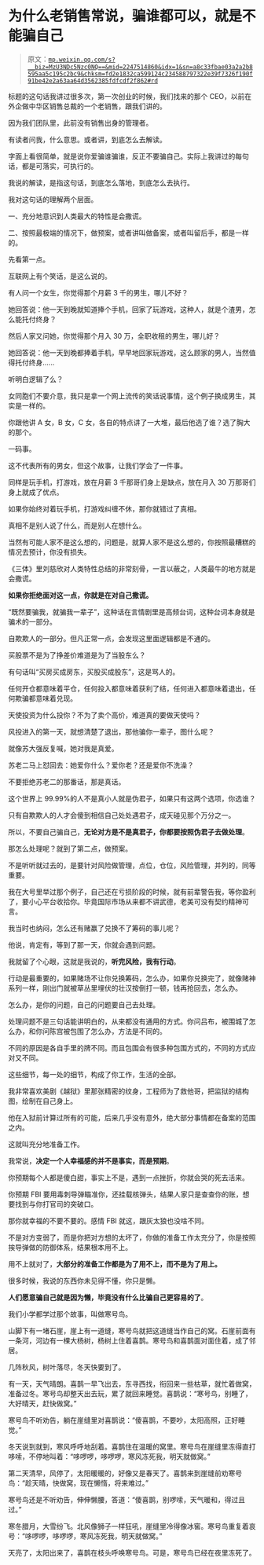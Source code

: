 # 为什么老销售常说，骗谁都可以，就是不能骗自己

> 原文：[`mp.weixin.qq.com/s?__biz=MzU3NDc5Nzc0NQ==&mid=2247514860&idx=1&sn=a8c33fbae03a2a2b8595aa5c195c2bc9&chksm=fd2e1832ca599124c234588797322e39f7326f190f91be42e2a63aa64d3562385fdfcdf2f862#rd`](http://mp.weixin.qq.com/s?__biz=MzU3NDc5Nzc0NQ==&mid=2247514860&idx=1&sn=a8c33fbae03a2a2b8595aa5c195c2bc9&chksm=fd2e1832ca599124c234588797322e39f7326f190f91be42e2a63aa64d3562385fdfcdf2f862#rd)

标题的这句话我讲过很多次，第一次创业的时候，我们找来的那个 CEO，以前在外企做中华区销售总裁的一个老销售，跟我们讲的。 

因为我们团队里，此前没有销售出身的管理者。

有读者问我，什么意思。或者讲，到底怎么去解读。 

字面上看很简单，就是说你爱骗谁骗谁，反正不要骗自己。实际上我讲过的每句话，都是可落实，可执行的。 

我说的解读，是指这句话，到底怎么落地，到底怎么去执行。

我对这句话的理解两个层面。 

一、充分地意识到人类最大的特性是会撒谎。 

二、按照最极端的情况下，做预案，或者讲叫做备案，或者叫留后手，都是一样的。

先看第一点。 

互联网上有个笑话，是这么说的。 

有人问一个女生，你觉得那个月薪 3 千的男生，哪儿不好？

她回答说：他一天到晚就知道捧个手机，回家了玩游戏，这种人，就是个渣男，怎么能托付终身？

然后人家又问她，你觉得那个月入 30 万，全职收租的男生，哪儿好？

她回答说：他一天到晚都捧着手机，早早地回家玩游戏，这么顾家的男人，当然值得托付终身......

听明白逻辑了么？

女同胞们不要介意，我只是拿一个网上流传的笑话说事情，这个例子换成男生，其实是一样的。

你跟他讲 A 女，B 女，C 女，各自的特点讲了一大堆，最后他选了谁？选了胸大的那个。

一码事。

这不代表所有的男女，但这个故事，让我们学会了一件事。 

同样是玩手机，打游戏，放在月薪 3 千那哥们身上是缺点，放在月入 30 万那哥们身上就成了优点。

如果你始终对着玩手机，打游戏纠缠不休，那你就错过了真相。

真相不是别人说了什么，而是别人在想什么。

当然有可能人家不是这么想的，问题是，就算人家不是这么想的，你按照最糟糕的情况去预计，你没有损失。 

《三体》里刘慈欣对人类特性总结的非常刻骨，一言以蔽之，人类最牛的地方就是会撒谎。

**如果你拒绝面对这一点，你就是在对自己撒谎。**

“既然要骗我，就骗我一辈子”，这种话在言情剧里是高频台词，这种台词本身就是骗术的一部分。

自欺欺人的一部分。但凡正常一点，会发现这里面逻辑都是不通的。

买股票不是为了挣差价难道是为了当股东么？

有句话叫“买房买成房东，买股买成股东”，这是骂人的。

任何开仓都意味着平仓，任何投入都意味着获利了结，任何进入都意味着退出，任何欺骗都意味着兑现。

天使投资为什么投你？不为了卖个高价，难道真的要做天使吗？

风投进入的第一天，就想清楚了退出，那他骗你一辈子，图什么呢？

就像苏大强反复喊，她对我是真爱。

苏老二马上怼回去：她爱你什么？爱你老？还是爱你不洗澡？

不要拒绝苏老二的那番话，那是真话。

这个世界上 99.99%的人不是真小人就是伪君子，如果只有这两个选项，你选谁？

只有自欺欺人的人才会傻到相信自己处处遇君子，成天碰见那个万分之一。

所以，不要自己骗自己，**无论对方是不是真君子，你都要按照伪君子去做处理**。

那怎么处理呢？就到了第二点，做预案。 

不是听听就过去的，是要针对风险做管理，点位，仓位，风险管理，并列的，同等重要。

我在大号里举过那个例子，自己还在亏损阶段的时候，就有前辈警告我，等你盈利了，要小心平台收拾你。毕竟国际市场从来都不讲武德，老美可没有契约精神可言。 

我当时也纳闷，怎么还有赌赢了兑换不了筹码的事儿呢？ 

他说，肯定有，等到了那一天，你就会遇到问题。

我就留了个心眼，这就是我说的，**听完风险，我有行动**。 

行动是最重要的，如果赌场不让你兑换筹码，怎么办，如果你兑换完了，就像赌神系列一样，刚出门就被草丛里埋伏的壮汉按倒打一顿，钱再抢回去，怎么办。 

怎么办，是你的问题，自己的问题要自己去处理。 

处理问题不是三句话能讲明白的，从来都没有通用的方式。你问吕布，被围城了怎么办，和你问陈宫被包围了怎么办，方法是不同的。 

不同的原因是各自手里的牌不同。而且包围会有很多种包围方式的，不同的方式应对又不同。 

这些细节，每一处的细节，构成了你工作，生活的全部。 

我非常喜欢美剧《越狱》里那张精密的纹身，工程师为了救他哥，把监狱的结构图，绘制在自己身上。 

他在入狱前计算过所有的可能，后来几乎没有意外，绝大部分事情都在备案的范围之内。 

这就叫充分地准备工作。

我常说，**决定一个人幸福感的并不是事实，而是预期**。

你预期每个人都是傻白甜，事实上不是，遇到一点挫折，你就会哭的死去活来。

你预期 FBI 要用毒刺导弹瞄准你，还挂载核弹头，结果人家只是查查你的账，想要找到与你打官司的突破口。

那你就幸福的不要不要的。感情 FBI 就这，跟灰太狼也没啥不同。 

不是对方变弱了，而是你把对方想的太坏了，你做的准备工作太充分了，你是按照挨导弹做的防御体系，结果根本用不上。

用不上就对了，**大部分的准备工作都是为了用不上，而不是为了用上。**

很多时候，我说的东西你未见得不懂，你只是懒。 

**人们愿意骗自己就是因为懒，毕竟没有什么比骗自己更容易的了**。 

我们小学都学过那个故事，叫做寒号鸟。

山脚下有一堵石崖，崖上有一道缝，寒号鸟就把这道缝当作自己的窝。石崖前面有一条河，河边有一棵大杨树，杨树上住着喜鹊。寒号鸟和喜鹊面对面住着，成了邻居。

几阵秋风，树叶落尽，冬天快要到了。

有一天，天气晴朗。喜鹊一早飞出去，东寻西找，衔回来一些枯草，就忙着做窝，准备过冬。寒号鸟却整天出去玩，累了就回来睡觉。喜鹊说：“寒号鸟，别睡了，大好晴天，赶快做窝。”

寒号鸟不听劝告，躺在崖缝里对喜鹊说：“傻喜鹊，不要吵，太阳高照，正好睡觉。”

冬天说到就到，寒风呼呼地刮着。喜鹊住在温暖的窝里。寒号鸟在崖缝里冻得直打哆嗦，不停地叫着：“哆啰啰，哆啰啰，寒风冻死我，明天就做窝。”

第二天清早，风停了，太阳暖暖的，好像又是春天了。喜鹊来到崖缝前劝寒号鸟：“趁天晴，快做窝，现在懒惰，将来难过。”

寒号鸟还是不听劝告，伸伸懒腰，答道：“傻喜鹊，别啰嗦，天气暖和，得过且过。”

寒冬腊月，大雪纷飞。北风像狮子一样狂吼，崖缝里冷得像冰窖。寒号鸟重复着哀号：“哆啰啰，哆啰啰，寒风冻死我，明天就做窝。”

天亮了，太阳出来了，喜鹊在枝头呼唤寒号鸟。可是，寒号鸟已经在夜里冻死了。